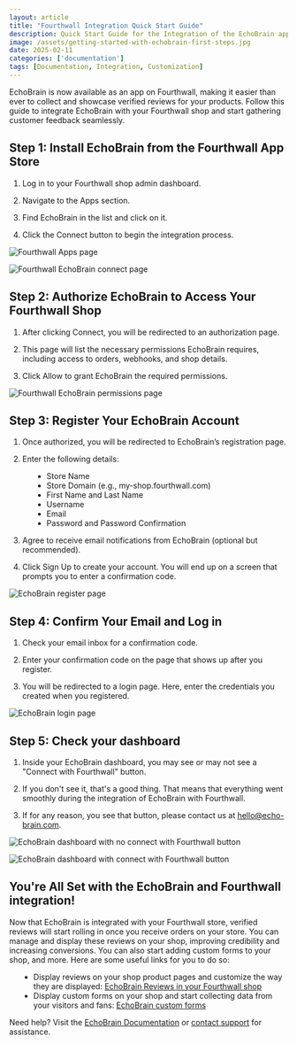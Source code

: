 ```yaml
---
layout: article
title: "Fourthwall Integration Quick Start Guide"
description: Quick Start Guide for the Integration of the EchoBrain app in the Fourthwall platform.
image: /assets/getting-started-with-echobrain-first-steps.jpg
date: 2025-02-11
categories: ['documentation']
tags: [Documentation, Integration, Customization]
---
```


EchoBrain is now available as an app on Fourthwall, making it easier than ever to collect and showcase verified reviews for your products. Follow this guide to integrate EchoBrain with your Fourthwall shop and start gathering customer feedback seamlessly.


## Step 1: Install EchoBrain from the Fourthwall App Store
1. Log in to your Fourthwall shop admin dashboard.

2. Navigate to the Apps section.

3. Find EchoBrain in the list and click on it.

4. Click the Connect button to begin the integration process.


![Fourthwall Apps page](/assets/posts/new_fw_apps_page.jpg)

![Fourthwall EchoBrain connect page](/assets/posts/new_fw_echobrain_connect_page.jpg)


## Step 2: Authorize EchoBrain to Access Your Fourthwall Shop
1. After clicking Connect, you will be redirected to an authorization page.

2. This page will list the necessary permissions EchoBrain requires, including access to orders, webhooks, and shop details.

3. Click Allow to grant EchoBrain the required permissions.


![Fourthwall EchoBrain permissions page](/assets/posts/new_fw_echobrain_permissions_page.jpg)


## Step 3: Register Your EchoBrain Account
1. Once authorized, you will be redirected to EchoBrain’s registration page.

2. Enter the following details:
   
   * Store Name
   * Store Domain (e.g., my-shop.fourthwall.com)
   * First Name and Last Name
   * Username
   * Email
   * Password and Password Confirmation

4. Agree to receive email notifications from EchoBrain (optional but recommended).

5. Click Sign Up to create your account. You will end up on a screen that prompts you to enter a confirmation code.


![EchoBrain register page](/assets/posts/new_echobrain_register_page.jpg)


## Step 4: Confirm Your Email and Log in

1. Check your email inbox for a confirmation code.

2. Enter your confirmation code on the page that shows up after you register.

3. You will be redirected to a login page. Here, enter the credentials you created when you registered.


![EchoBrain login page](/assets/posts/new_echobrain_login_page.jpg)


## Step 5: Check your dashboard

1. Inside your EchoBrain dashboard, you may see or may not see a "Connect with Fourthwall" button.
   
2. If you don't see it, that's a good thing. That means that everything went smoothly during the integration of EchoBrain with Fourthwall.

3. If for any reason, you see that button, please contact us at hello@echo-brain.com.


![EchoBrain dashboard with no connect with Fourthwall button](/assets/posts/new_echobrain_dashboard_no_connect.jpg)

![EchoBrain dashboard with connect with Fourthwall button](/assets/posts/new_echobrain_dashboard_connect.jpg)


## You're All Set with the EchoBrain and Fourthwall integration!

Now that EchoBrain is integrated with your Fourthwall store, verified reviews will start rolling in once you receive orders on your store. You can manage and display these reviews on your shop, improving credibility and increasing conversions. You can also start adding custom forms to your shop, and more. Here are some useful links for you to do so:

* Display reviews on your shop product pages and customize the way they are displayed: [EchoBrain Reviews in your Fourthwall shop](https://echo-brain.com/blog/documentation/fourthwall-reviews-quick-start/)
* Display custom forms on your shop and start collecting data from your visitors and fans: [EchoBrain custom forms](https://echo-brain.com/blog/documentation/adding-custom-forms-to-your-shop/)

Need help? Visit the [EchoBrain Documentation](https://echo-brain.com/blog/) or [contact support](mailto:hello@echo-brain.com) for assistance.

<style>
ul {
    list-style-type: disc !important;
    margin-left: 20px !important;
}
</style>
